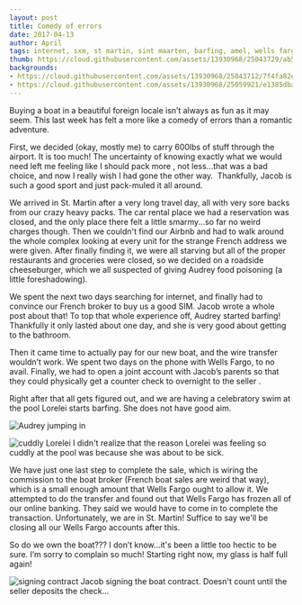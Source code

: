 ```yaml
---
layout: post
title: Comedy of errors
date: 2017-04-13
author: April
tags: internet, sxm, st martin, sint maarten, barfing, amel, wells fargo
thumb: https://cloud.githubusercontent.com/assets/13930968/25043729/ab5fd678-20e7-11e7-8f23-d655fd6be40d.JPG
backgrounds:
- https://cloud.githubusercontent.com/assets/13930968/25043712/7f4fa82e-20e7-11e7-8a32-e3f68e9091f9.jpg
- https://cloud.githubusercontent.com/assets/13930968/25059921/e1385dba-2155-11e7-9ab2-6c89fdf98176.JPG
---
```


Buying a boat in a beautiful foreign locale isn’t always as fun as it may seem. This last week has felt a more like a comedy of errors than a romantic adventure. 

First, we decided (okay, mostly me) to carry 600lbs of stuff through the airport. It is too much! The uncertainty of knowing exactly what we would need left me feeling like I should pack more , not less...that was a bad choice, and now I really wish I had gone the other way.  Thankfully, Jacob is such a good sport and just pack-muled it all around.

We arrived in St. Martin after a very long travel day, all with very sore backs from our crazy heavy packs.  The car rental place we had a reservation was closed, and the only place there felt a little smarmy...so far no weird charges though. Then we couldn't find our Airbnb and had to walk around the whole complex looking at every unit for the strange French address we were given. After finally finding it, we were all starving but all of the proper restaurants and groceries were closed, so we decided on a roadside cheeseburger, which we all suspected of giving Audrey food poisoning (a little foreshadowing). 

We spent the next two days searching for internet, and finally had to convince our French broker to buy us a good SIM. Jacob wrote a whole post about that! To top that whole experience off, Audrey started barfing! Thankfully it only lasted about one day, and she is very good about getting to the bathroom. 

Then it came time to actually pay for our new boat, and the wire transfer wouldn’t work. We spent two days on the phone with Wells Fargo, to no avail. Finally, we had to open a joint account with Jacob’s parents so that they could physically get a counter check to overnight to the seller . 

Right after that all gets figured out, and we are having a celebratory swim at the pool Lorelei starts barfing. She does not have good aim. 

![Audrey jumping in](https://cloud.githubusercontent.com/assets/13930968/25043729/ab5fd678-20e7-11e7-8f23-d655fd6be40d.JPG)

![cuddly Lorelei](https://cloud.githubusercontent.com/assets/13930968/25059918/c7fc9cf8-2155-11e7-96b3-6193c0c1ac3c.JPG)
I didn't realize that the reason Lorelei was feeling so cuddly at the pool was because she was about to be sick. 

We have just one last step to complete the sale, which is wiring the commission to the boat broker (French boat sales are weird that way), which is a small enough amount that Wells Fargo ought to allow it. We attempted to do the transfer and found out that Wells Fargo has frozen all of our online banking. They said we would have to come in to complete the transaction. Unfortunately, we are in St. Martin!  Suffice to say we'll be closing all our Wells Fargo accounts after this.

So do we own the boat??? I don’t know…it's been a little too hectic to be sure. I’m sorry to complain so much! Starting right now, my glass is half full again! 

![signing contract](https://cloud.githubusercontent.com/assets/13930968/25059921/e1385dba-2155-11e7-9ab2-6c89fdf98176.JPG)
Jacob signing the boat contract.  Doesn't count until the seller deposits the check...
